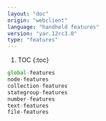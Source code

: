 ```yaml
---
layout: "doc"
origin: "webclient"
language: "handheld features"
version: "yar.12rc3.0"
type: "features"
---
```


1. TOC
{:toc}

```js
global-features
node-features
collection-features
stategroup-features
number-features
text-features
file-features
```
